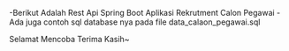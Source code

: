 -Berikut Adalah Rest Api Spring Boot Aplikasi Rekrutment Calon Pegawai
-Ada juga contoh sql database nya pada file data_calaon_pegawai.sql

Selamat Mencoba Terima Kasih~